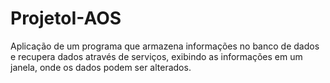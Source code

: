 # ProjetoI-AOS
Aplicação de um programa que armazena informações no banco de dados e recupera dados através de serviços, exibindo as informações em um janela, onde os dados podem ser alterados.
